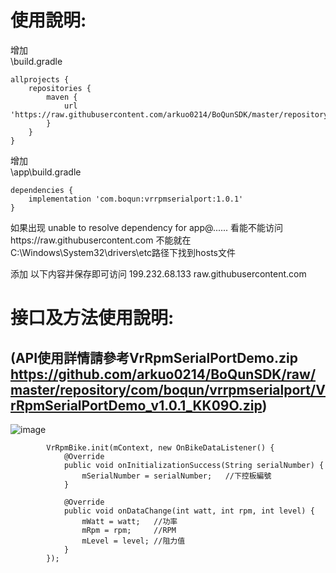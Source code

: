 # 使用說明:  
增加  
\build.gradle  


    allprojects {
    	repositories {
    		maven {
    			url 'https://raw.githubusercontent.com/arkuo0214/BoQunSDK/master/repository'
    		}
    	}
    }
    

增加  
\app\build.gradle  


    dependencies {
    	implementation 'com.boqun:vrrpmserialport:1.0.1'
    }
    
如果出现 unable to resolve dependency for app@...... 看能不能访问https://raw.githubusercontent.com 不能就在C:\Windows\System32\drivers\etc路径下找到hosts文件  

添加 以下内容并保存即可访问 199.232.68.133 raw.githubusercontent.com  
  
  
# 接口及方法使用說明:  
## **(API使用詳情請參考VrRpmSerialPortDemo.zip https://github.com/arkuo0214/BoQunSDK/raw/master/repository/com/boqun/vrrpmserialport/VrRpmSerialPortDemo_v1.0.1_KK09O.zip)**
![image](https://github.com/arkuo0214/BoQunSDK/blob/master/repository/com/boqun/vrrpmserialport/images/demo.jpg)

            VrRpmBike.init(mContext, new OnBikeDataListener() {
                @Override
                public void onInitializationSuccess(String serialNumber) {
                    mSerialNumber = serialNumber;   //下控板編號
                }

                @Override
                public void onDataChange(int watt, int rpm, int level) {
                    mWatt = watt;   //功率
                    mRpm = rpm;     //RPM
                    mLevel = level; //阻力值
                }
            });
    
